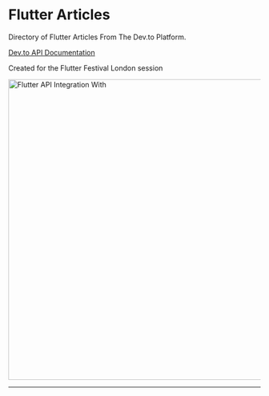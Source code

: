 # Flutter Articles

Directory of Flutter Articles From The Dev.to Platform.

[Dev.to API Documentation](https://developers.forem.com/api)

Created for the Flutter Festival London session

<a href="https://www.youtube.com/watch?v=h7Hjtj-iw_c" target="_blank">
<img width="600" alt="Flutter API Integration With" src="https://user-images.githubusercontent.com/50345358/160282468-6e505abc-43cf-4848-90a1-5e662aa9a392.png">
</a>

---

## 
